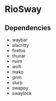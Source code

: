 # RioSway

## Dependencies

- waybar
- alacritty
- firefox
- thunar
- nvim
- wofi
- mako
- grim
- slurp
- swappy
- swaylock
